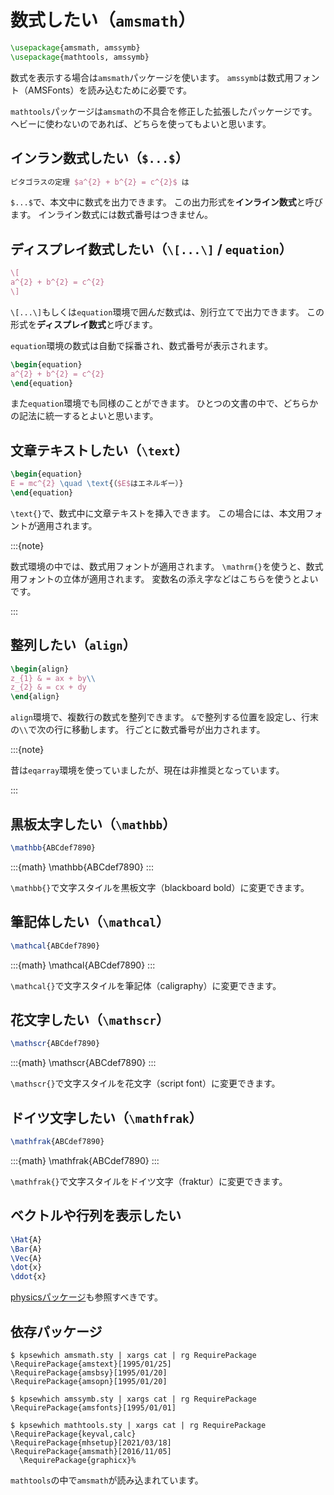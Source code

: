 # 数式したい（`amsmath`）

```latex
\usepackage{amsmath, amssymb}
\usepackage{mathtools, amssymb}
```

数式を表示する場合は`amsmath`パッケージを使います。
`amssymb`は数式用フォント（AMSFonts）を読み込むために必要です。

`mathtools`パッケージは`amsmath`の不具合を修正した拡張したパッケージです。
ヘビーに使わないのであれば、どちらを使ってもよいと思います。

## インラン数式したい（`$...$`）

```latex
ピタゴラスの定理 $a^{2} + b^{2} = c^{2}$ は
```

`$...$`で、本文中に数式を出力できます。
この出力形式を**インライン数式**と呼びます。
インライン数式には数式番号はつきません。

## ディスプレイ数式したい（`\[...\]` / `equation`）

```latex
\[
a^{2} + b^{2} = c^{2}
\]
```

`\[...\]`もしくは`equation`環境で囲んだ数式は、別行立てで出力できます。
この形式を**ディスプレイ数式**と呼びます。

`equation`環境の数式は自動で採番され、数式番号が表示されます。

```latex
\begin{equation}
a^{2} + b^{2} = c^{2}
\end{equation}
```

また`equation`環境でも同様のことができます。
ひとつの文書の中で、どちらかの記法に統一するとよいと思います。

## 文章テキストしたい（`\text`）

```latex
\begin{equation}
E = mc^{2} \quad \text{（$E$はエネルギー）}
\end{equation}
```

`\text{}`で、数式中に文章テキストを挿入できます。
この場合には、本文用フォントが適用されます。

:::{note}

数式環境の中では、数式用フォントが適用されます。
`\mathrm{}`を使うと、数式用フォントの立体が適用されます。
変数名の添え字などはこちらを使うとよいです。

:::

## 整列したい（`align`）

```latex
\begin{align}
z_{1} & = ax + by\\
z_{2} & = cx + dy
\end{align}
```

`align`環境で、複数行の数式を整列できます。
`&`で整列する位置を設定し、行末の`\\`で次の行に移動します。
行ごとに数式番号が出力されます。

:::{note}

昔は`eqarray`環境を使っていましたが、現在は非推奨となっています。

:::

## 黒板太字したい（`\mathbb`）

```latex
\mathbb{ABCdef7890}
```

:::{math}
\mathbb{ABCdef7890}
:::

`\mathbb{}`で文字スタイルを黒板文字（blackboard bold）に変更できます。

## 筆記体したい（`\mathcal`）

```latex
\mathcal{ABCdef7890}
```

:::{math}
\mathcal{ABCdef7890}
:::

`\mathcal{}`で文字スタイルを筆記体（caligraphy）に変更できます。

## 花文字したい（`\mathscr`）

```latex
\mathscr{ABCdef7890}
```

:::{math}
\mathscr{ABCdef7890}
:::

`\mathscr{}`で文字スタイルを花文字（script font）に変更できます。

## ドイツ文字したい（`\mathfrak`）

```latex
\mathfrak{ABCdef7890}
```

:::{math}
\mathfrak{ABCdef7890}
:::

`\mathfrak{}`で文字スタイルをドイツ文字（fraktur）に変更できます。

## ベクトルや行列を表示したい

```latex
\Hat{A}
\Bar{A}
\Vec{A}
\dot{x}
\ddot{x}
```

[physicsパッケージ](./latex-physics.md)も参照すべきです。

## 依存パッケージ

```console
$ kpsewhich amsmath.sty | xargs cat | rg RequirePackage
\RequirePackage{amstext}[1995/01/25]
\RequirePackage{amsbsy}[1995/01/20]
\RequirePackage{amsopn}[1995/01/20]
```

```console
$ kpsewhich amssymb.sty | xargs cat | rg RequirePackage
\RequirePackage{amsfonts}[1995/01/01]
```

```console
$ kpsewhich mathtools.sty | xargs cat | rg RequirePackage
\RequirePackage{keyval,calc}
\RequirePackage{mhsetup}[2021/03/18]
\RequirePackage{amsmath}[2016/11/05]
  \RequirePackage{graphicx}%
```

`mathtools`の中で`amsmath`が読み込まれています。
